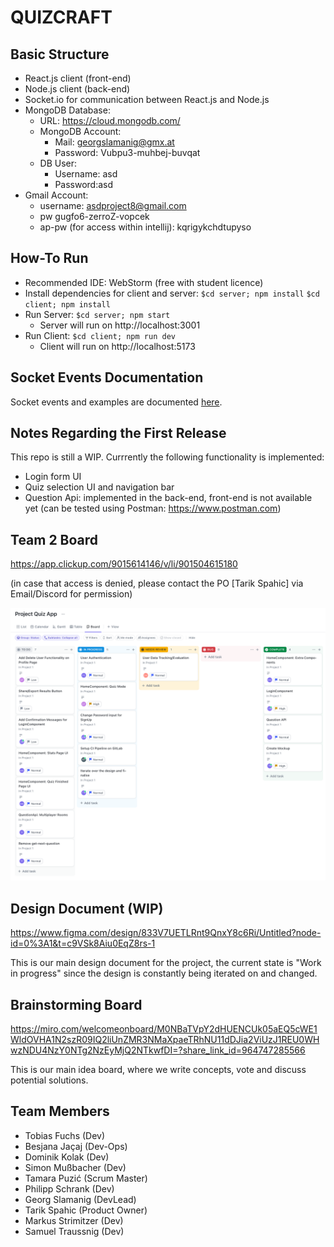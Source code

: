 # QUIZCRAFT

## Basic Structure
+ React.js client (front-end)
+ Node.js client (back-end)
+ Socket.io for communication between React.js and Node.js
+ MongoDB Database:
	- URL: https://cloud.mongodb.com/
	- MongoDB Account: 
		* Mail: georgslamanig@gmx.at 
		* Password: Vubpu3-muhbej-buvqat
	- DB User: 
		* Username: asd 
		+ Password:asd
+ Gmail Account:
  + username: asdproject8@gmail.com 
  + pw gugfo6-zerroZ-vopcek 
  + ap-pw (for access within intellij): kqrigykchdtupyso


## How-To Run
+ Recommended IDE: WebStorm (free with student licence)
+ Install dependencies for client and server: 
	`$cd server; npm install`
	`$cd client; npm install`
+ Run Server: `$cd server; npm start`
	- Server will run on http://localhost:3001
+ Run Client: `$cd client; npm run dev`
	 - Client will run on http://localhost:5173

## Socket Events Documentation
Socket events and examples are documented [here](quizcraft/server/README.md).

## Notes Regarding the First Release
This repo is still a WIP. Currrently the following functionality is implemented:
* Login form UI
* Quiz selection UI and navigation bar
* Question Api: implemented in the back-end, front-end is not available yet (can be tested using Postman: https://www.postman.com)

## Team 2 Board

https://app.clickup.com/9015614146/v/li/901504615180

(in case that access is denied, please contact the PO [Tarik Spahic] via Email/Discord for permission)

![](/first_release_team2_board.png)

## Design Document (WIP)

https://www.figma.com/design/833V7UETLRnt9QnxY8c6Ri/Untitled?node-id=0%3A1&t=c9VSk8Aiu0EqZ8rs-1

This is our main design document for the project, the current state is "Work in progress" since the design is constantly being iterated on and changed.

## Brainstorming Board

https://miro.com/welcomeonboard/M0NBaTVpY2dHUENCUk05aEQ5cWE1WldOVHA1N2szR09IQ2liUnZMR3NMaXpaeTRhNU11dDJia2ViUzJ1REU0WHwzNDU4NzY0NTg2NzEyMjQ2NTkwfDI=?share_link_id=964747285566

This is our main idea board, where we write concepts, vote and discuss potential solutions.

## Team Members
- Tobias Fuchs (Dev)
- Besjana Jaçaj (Dev-Ops)
- Dominik Kolak (Dev)
- Simon Mußbacher (Dev)
- Tamara Puzić (Scrum Master)
- Philipp Schrank (Dev)
- Georg Slamanig (DevLead)
- Tarik Spahic (Product Owner)
- Markus Strimitzer (Dev)
- Samuel Traussnig (Dev)

